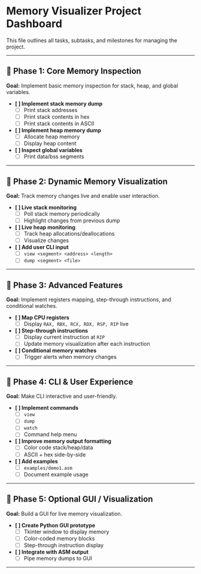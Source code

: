 #  Memory Visualizer Project Dashboard
  
This file outlines all tasks, subtasks, and milestones for managing the project.


---

## 🔹 Phase 1: Core Memory Inspection
**Goal:** Implement basic memory inspection for stack, heap, and global variables.

- **[ ] Implement stack memory dump**
  - [ ] Print stack addresses
  - [ ] Print stack contents in hex
  - [ ] Print stack contents in ASCII

- **[ ] Implement heap memory dump**
  - [ ] Allocate heap memory
  - [ ] Display heap content

- **[ ] Inspect global variables**
  - [ ] Print data/bss segments

---

## 🔹 Phase 2: Dynamic Memory Visualization
**Goal:** Track memory changes live and enable user interaction.

- **[ ] Live stack monitoring**
  - [ ] Poll stack memory periodically
  - [ ] Highlight changes from previous dump

- **[ ] Live heap monitoring**
  - [ ] Track heap allocations/deallocations
  - [ ] Visualize changes

- **[ ] Add user CLI input**
  - [ ] `view <segment> <address> <length>`
  - [ ] `dump <segment> <file>`

---

## 🔹 Phase 3: Advanced Features
**Goal:** Implement registers mapping, step-through instructions, and conditional watches.

- **[ ] Map CPU registers**
  - [ ] Display `RAX, RBX, RCX, RDX, RSP, RIP` live

- **[ ] Step-through instructions**
  - [ ] Display current instruction at `RIP`
  - [ ] Update memory visualization after each instruction

- **[ ] Conditional memory watches**
  - [ ] Trigger alerts when memory changes

---

## 🔹 Phase 4: CLI & User Experience
**Goal:** Make CLI interactive and user-friendly.

- **[ ] Implement commands**
  - [ ] `view`
  - [ ] `dump`
  - [ ] `watch`
  - [ ] Command help menu

- **[ ] Improve memory output formatting**
  - [ ] Color code stack/heap/data
  - [ ] ASCII + hex side-by-side

- **[ ] Add examples**
  - [ ] `examples/demo1.asm`
  - [ ] Document example usage

---

## 🔹 Phase 5: Optional GUI / Visualization
**Goal:** Build a GUI for live memory visualization.

- **[ ] Create Python GUI prototype**
  - [ ] Tkinter window to display memory
  - [ ] Color-coded memory blocks
  - [ ] Step-through instruction display

- **[ ] Integrate with ASM output**
  - [ ] Pipe memory dumps to GUI

---

